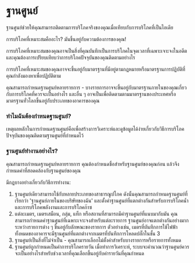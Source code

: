 # ฐานศูนย์

ฐานศูนย์ช่วยให้คุณสามารถติดตามการบริโภคจริงของคุณเมื่อเทียบกับการบริโภคที่เป็นไอเดีย

การบริโภคที่เหมาะสมคืออะไร? มันขึ้นอยู่กับความต้องการของคุณ!

การบริโภคที่เหมาะสมของคุณอาจเป็นสิ่งที่คุณบันทึกเป็นการบริโภคในจุดเวลาที่เฉพาะเจาะจงในอดีต และคุณต้องการเปรียบเทียบว่าการบริโภคปัจจุบันของคุณติดตามอย่างไร

การบริโภคที่เหมาะสมของคุณอาจจะขึ้นอยู่กับมาตรฐานที่มีอยู่ตามกฎหมายหรือมาตรฐานการปฏิบัติที่คุณกำลังมองหาเพื่อปฏิบัติตาม

คุณสามารถกำหนดฐานศูนย์หลายรายการ - บางรายการอาจจะขึ้นอยู่กับมาตรฐานภายในของคุณเกี่ยวกับการบริโภคที่ควรจะเป็นอย่างไร และอื่น ๆ อาจเป็นเพื่อติดตามตามมาตรฐานของประเทศหรือมาตรฐานทั่วโลกขึ้นอยู่กับประเภทของอาคารของคุณ



### ทำไมฉันต้องกำหนดฐานศูนย์?

เหตุผลหลักในการกำหนดฐานศูนย์คือเพื่อสร้างการวิเคราะห์และดูข้อมูลได้ง่ายเกี่ยวกับวิธีการบริโภคปัจจุบันของคุณติดตามฐานศูนย์ที่กำหนดไว้



### ฐานศูนย์ทำงานอย่างไร?

คุณสามารถกำหนดฐานศูนย์หลายรายการ คุณต้องกำหนดชื่อสำหรับฐานศูนย์ของคุณก่อน แล้วจึงกำหนดค่าที่สอดคล้องกับฐานศูนย์ของคุณ

มีกฎบางอย่างเกี่ยวกับวิธีการทำงาน:

1. ฐานศูนย์เดียวสามารถใช้กับหลายประเภทของสาธารณูปโภค ดังนั้นคุณสามารถกำหนดฐานศูนย์ที่เรียกว่า 'ฐานศูนย์ภายในของบริษัทของฉัน' และตั้งค่าฐานศูนย์ที่แตกต่างกันสำหรับการบริโภคน้ำและการบริโภคพลังงานและการบริโภคก๊าซ
2. แต่ละเมตร, เมตรเสมือน, กลุ่ม, แท็ก หรือสถานที่สามารถมีค่าฐานศูนย์ที่แนบมากับมัน คุณสามารถกำหนดค่าฐานศูนย์ที่เฉพาะเจาะจงสำหรับแต่ละรายการ ฐานศูนย์อาจแตกต่างกันอย่างมากระหว่างรายการต่าง ๆ ขึ้นอยู่กับลักษณะของรายการ ตัวอย่างเช่น, เมตรที่บันทึกการใช้ไฟฟ้าทั้งหมดของอาคารจะมีฐานศูนย์ที่แตกต่างจากเมตรที่บันทึกการโหลดปลั๊กในชั้น 3
3. ฐานศูนย์เป็นสิ่งที่ไม่จำเป็น - คุณสามารถเลือกไม่ตั้งค่าสำหรับบางรายการหรือรายการทั้งหมด
4. ฐานศูนย์ถูกกำหนดเป็นค่าการบริโภครายวัน เมื่อทำการวิเคราะห์, ระบบจะคำนวณว่าฐานศูนย์ควรจะเป็นอย่างไรสำหรับช่วงเวลาที่คุณเลือกขึ้นอยู่กับค่ารายวันที่คุณกำหนด
